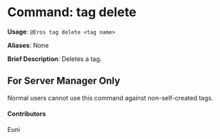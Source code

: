 # Command: tag delete


**Usage**: `@Eros tag delete <tag name>`

**Aliases**: None

**Brief Description**: Deletes a tag.




 

## For Server Manager Only


Normal users cannot use this command against non-self-created tags.


 

#### Contributors


Euni

